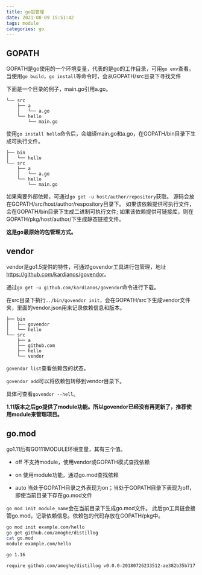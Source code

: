 ```yaml
---
title: go包管理
date: 2021-08-09 15:51:42
tags: module
categories: go
---
```


## GOPATH

GOPATH是go使用的一个环境变量，代表的是go的工作目录，可用`go env`查看。
当使用`go build`，`go install`等命令时，会从GOPATH/src目录下寻找文件

下面是一个目录的例子，main.go引用a.go。

```code
└── src
    ├── a
    │   └── a.go
    └── hello
        └── main.go
```

使用`go install hello`命令后，会编译main.go和a.go，在GOPATH/bin目录下生成可执行文件。

```code
├── bin
│   └── hello
└── src
    ├── a
    │   └── a.go
    └── hello
        └── main.go
```

如果需要外部依赖，可通过`go get -u host/author/repository`获取。
源码会放在GOPATH/src/host/author/respository目录下。
如果该依赖提供可执行文件，会在GOPATH/bin目录下生成二进制可执行文件;
如果该依赖提供可链接库，则在GOPATH/pkg/host/author/下生成静态链接文件。

**这是go最原始的包管理方式。**

## vendor

vendor是go1.5提供的特性，可通过govendor工具进行包管理，地址<https://github.com/kardianos/govendor>。

通过`go get -u github.com/kardianos/govendor`命令进行下载。

在src目录下执行`../bin/govendor init`，会在GOPATH/src下生成vendor文件夹，里面的vendor.json用来记录依赖信息和版本。

```code
├── bin
│   ├── govendor
│   └── hello
└── src
    ├── a
    ├── github.com
    ├── hello
    └── vendor
```

`govendor list`查看依赖包的状态。

`govendor add`可以将依赖包转移到vendor目录下。

具体可查看`govendor --hell`。

**1.11版本之后go提供了module功能。所以govendor已经没有再更新了，推荐使用module来管理项目。**

## go.mod

go1.11后有GO111MODULE环境变量，其有三个值。

- off 不支持module，使用vendor或GOPATH模式查找依赖

- on 使用module功能，通过go.mod查找依赖

- auto 当处于GOPATH目录之外表现为on；当处于GOPATH目录下表现为off，即使当前目录下存在go.mod文件

`go mod init module_name`会在当前目录下生成go.mod文件。
此后go工具链会接管go.mod，记录依赖信息。依赖包的代码存放在GOPATH/pkg中。

```bash
go mod init example.com/hello
go get github.com/amoghe/distillog
cat go.mod
module example.com/hello

go 1.16

require github.com/amoghe/distillog v0.0.0-20180726233512-ae382b35b717
```


